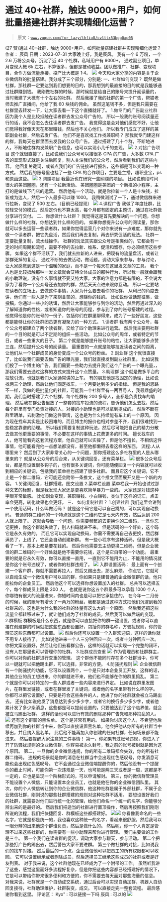 # 通过 40+社群，触达 9000+用户，如何批量搭建社群并实现精细化运营？

> 原文：[`www.yuque.com/for_lazy/thfiu8/cvlttx53bgg0xp05`](https://www.yuque.com/for_lazy/thfiu8/cvlttx53bgg0xp05)

<ne-h2 id="9dcefd33" data-lake-id="9dcefd33"><ne-heading-ext><ne-heading-anchor></ne-heading-anchor><ne-heading-fold></ne-heading-fold></ne-heading-ext><ne-heading-content><ne-text id="u11b4cbaa">(27 赞)通过 40+社群，触达 9000+用户，如何批量搭建社群并实现精细化运营？</ne-text></ne-heading-content></ne-h2> <ne-p id="uf4f17a49" data-lake-id="uf4f17a49"><ne-text id="u5b48cbeb">作者： 辰风</ne-text></ne-p> <ne-p id="u338a8a5b" data-lake-id="u338a8a5b"><ne-text id="u5854aca7">日期：2023-07-31</ne-text></ne-p> <ne-p id="ubd017de7" data-lake-id="ubd017de7"><ne-text id="ucd7479e5" ne-bold="true">大家晚上好，我是辰风。</ne-text></ne-p> <ne-p id="u95e8d259" data-lake-id="u95e8d259"><ne-text id="u6d437067" ne-bold="true">我有一个 6 万粉，一个 2.6 万粉公众号。沉淀了近 40 个社群，私域用户有 9000+。</ne-text></ne-p> <ne-p id="ud57260d6" data-lake-id="ud57260d6"><ne-text id="u91464a00" ne-bold="true">通过副业项目，单月变现大概 6k 左右，不算很多，但都是被动收益。团队做推广、社群、变现项目，合作方做流量承接。投产比大概是 1:4。</ne-text></ne-p> <ne-p id="u45f01501" data-lake-id="u45f01501"><ne-card data-card-name="image" data-card-type="inline" id="HnX5m" data-event-boundary="card">![](img/6c816cca2f988fca0c2f0d9748f88d9d.png)  <ne-p id="u41786f66" data-lake-id="u41786f66"><ne-text id="ub0cd66e1">今天和大家分享的内容是关于企业微信群的批量搭建。我分成了三个部分，分别是:</ne-text></ne-p> <ne-h3 id="53461d5c" data-lake-id="53461d5c"><ne-heading-ext><ne-heading-anchor></ne-heading-anchor><ne-heading-fold></ne-heading-fold></ne-heading-ext><ne-heading-content><ne-text id="u147f51b3" style="background-color: rgb(255, 255, 255); color: rgb(47, 48, 52);">一、社群如何变现？</ne-text></ne-heading-content></ne-h3> <ne-p id="u93a60df7" data-lake-id="u93a60df7"><ne-text id="u8a8da823">既然是做社群，那社群一定要达到我们想要的目的，那我想到的最直接的目的就是我能够通过社群赚到钱。</ne-text></ne-p> <ne-p id="u10decbf9" data-lake-id="u10decbf9"><ne-text id="u490a5ad1">我刚做社群的时候，那时候就是给自己的账号来提升阅读量的，当时我建了大概有十个左右的社群。</ne-text></ne-p> <ne-p id="u570d4d71" data-lake-id="u570d4d71"><ne-text id="u3db0c009">然后我接了我的社群的第一个广告，帮猫老师去推广直播间，他给了我 60 块钱的佣金。</ne-text></ne-p> <ne-p id="u2990c786" data-lake-id="u2990c786"><ne-text id="u85ab3df5">虽然这笔钱不多，但是我只需要在社群里去转发一下，让大家去看一下这个直播就好了。</ne-text></ne-p> <ne-h2 id="26ccb9c5" data-lake-id="26ccb9c5"><ne-heading-ext><ne-heading-anchor></ne-heading-anchor><ne-heading-fold></ne-heading-fold></ne-heading-ext><ne-heading-content><ne-text id="u0a4cbaf7" style="background-color: rgb(255, 255, 255); color: rgb(47, 48, 52);">1.做专门的广告副业社群</ne-text></ne-heading-content></ne-h2> <ne-p id="u557ebfa6" data-lake-id="u557ebfa6"><ne-text id="u99640aaf">因为我个人是比较抵触在读者群去发公众号广告的。</ne-text></ne-p> <ne-p id="u2978fbfe" data-lake-id="u2978fbfe"><ne-text id="u0a5c6856">所以一般我的账号阅读量还行的话，我不会怎么去往读者群去发广告。</ne-text></ne-p> <ne-p id="u9db33e57" data-lake-id="u9db33e57"><ne-text id="ub76a289d">我觉得这是会对他们感觉不好，让他们觉得我好像天天在那里赚钱，然后也不关心他们。</ne-text></ne-p> <ne-p id="u52e0fc23" data-lake-id="u52e0fc23"><ne-text id="ua3771cdb">所以我专门成立了这样的兼职副业社群，然后去发广告。</ne-text></ne-p> <ne-p id="uedb1c5d5" data-lake-id="uedb1c5d5"><ne-text id="u12c4b7ac">他们不是喜欢找工作找兼职吗？</ne-text></ne-p> <ne-p id="uc9c39f28" data-lake-id="uc9c39f28"><ne-text id="ue73ab4b0">那我就专门建这样的群，我每天在群里面去发我的公众号广告。</ne-text></ne-p> <ne-p id="u049d485a" data-lake-id="u049d485a"><ne-text id="u51ef53b3">通过搭建了几十个群，不断地进人，不断地往群内发兼职广告信息，也可以实现小几千的变现。</ne-text></ne-p> <ne-p id="u4835e084" data-lake-id="u4835e084"><ne-card data-card-name="image" data-card-type="inline" id="OXIpH" data-event-boundary="card">![](img/36c0137823704c7f2e5f782072f4bdd4.png)  <ne-h2 id="c66fc98f" data-lake-id="c66fc98f"><ne-heading-ext><ne-heading-anchor></ne-heading-anchor><ne-heading-fold></ne-heading-fold></ne-heading-ext><ne-heading-content><ne-text id="u73038833" style="background-color: rgb(255, 255, 255); color: rgb(47, 48, 52);">2.对接广告项目</ne-text></ne-heading-content></ne-h2> <ne-p id="u94033943" data-lake-id="u94033943"><ne-text id="u98df5caf">这个就很直接了，比如说我们公众号可以接很多 CPA 的广告，大多数 CPA 广告的呈现形式就是关注后回复，别人关注我们的公众号，然后看到我们的这些内容。</ne-text></ne-p> <ne-p id="u5c5c36dc" data-lake-id="u5c5c36dc"><ne-text id="u811cb1a8">他回复关键词，或者点我们的广告链接进行报名，这些都是可以变现的一种方式。</ne-text></ne-p> <ne-p id="u87808b9e" data-lake-id="u87808b9e"><ne-text id="u5ab324c7">然后我的账号里也挂了一些 CPA 的合作项目，主要是主播，趣职业宝，ps 和原画这些。</ne-text></ne-p> <ne-p id="ue184ae1c" data-lake-id="ue184ae1c"><ne-card data-card-name="image" data-card-type="inline" id="ZlkxF" data-event-boundary="card">![](img/54b4a209c7f8021ca2caa62eebd2f42a.png)  <ne-h2 id="7c8283d4" data-lake-id="7c8283d4"><ne-heading-ext><ne-heading-anchor></ne-heading-anchor><ne-heading-fold></ne-heading-fold></ne-heading-ext><ne-heading-content><ne-text id="u3605c264" style="background-color: rgb(255, 255, 255); color: rgb(47, 48, 52);">3.网赚项目</ne-text></ne-heading-content></ne-h2> <ne-p id="u77a523e7" data-lake-id="u77a523e7"><ne-text id="u02c4ea7c">我最近也在研究一些网赚的项目。</ne-text></ne-p> <ne-p id="u78b2172f" data-lake-id="u78b2172f"><ne-text id="u8ee18c23">比如说前段时间很火的美团圈圈，还有一个拉新活动。</ne-text></ne-p> <ne-p id="uf26ab20f" data-lake-id="uf26ab20f"><ne-text id="ufa288279">美团圈圈是美团的一个新推的小程序，主打的是做线下门店的运营。</ne-text></ne-p> <ne-p id="ub291c562" data-lake-id="ub291c562"><ne-text id="u898cc1fa">然后他有一个活动，就是你拉新一个人是十块钱，拉新成为达人，然后一个人最多可以赚 1000。</ne-text></ne-p> <ne-p id="ud8ffc30b" data-lake-id="ud8ffc30b"><ne-text id="u5c41d081">我稍微测试了一下，通过微信群来进行拉新，变现了 500 左右。（目前已经提现）</ne-text></ne-p> <ne-p id="uedd51b72" data-lake-id="uedd51b72"><ne-card data-card-name="image" data-card-type="inline" id="uMGmD" data-event-boundary="card">![](img/2c4046d033d75485238699fc446e590b.png)  <ne-h2 id="fc948fd0" data-lake-id="fc948fd0"><ne-heading-ext><ne-heading-anchor></ne-heading-anchor><ne-heading-fold></ne-heading-fold></ne-heading-ext><ne-heading-content><ne-text id="u5c75fe11" style="background-color: rgb(255, 255, 255); color: rgb(47, 48, 52);">4.课程广告</ne-text></ne-heading-content></ne-h2> <ne-p id="u1a9ee9ad" data-lake-id="u1a9ee9ad"><ne-text id="uc1c4a6cd">我做了年度社群，比较轻交付的模式，然后定价也不算太高，每个月都有固定的主题词，通过在社群做分享进行交付。</ne-text></ne-p> <ne-h3 id="990aea85" data-lake-id="990aea85"><ne-heading-ext><ne-heading-anchor></ne-heading-anchor><ne-heading-fold></ne-heading-fold></ne-heading-ext><ne-heading-content><ne-text id="u4e1e8f44" style="background-color: rgb(255, 255, 255); color: rgb(47, 48, 52);">二、你想做什么社群？</ne-text></ne-heading-content></ne-h3> <ne-p id="udb8856b9" data-lake-id="udb8856b9"><ne-text id="uc651f9a9">我觉得这是首先要解决的一个问题，你想做什么样的社群，你想达到什么样的目的。</ne-text></ne-p> <ne-p id="u3322ed5c" data-lake-id="u3322ed5c"><ne-text id="u1c17ec2c">如果你想提升公众号的阅读量，那你就可以多去运营一些读者群，如果你觉得运营几个对你来说有一点难度，那你就先做一个读者群，把它先盘活，然后我们再去复制，再去研究促活的玩法。</ne-text></ne-p> <ne-p id="uaadc1564" data-lake-id="uaadc1564"><ne-text id="uf06f4246" ne-bold="true">社群一定要批量复制，流水线操作。</ne-text></ne-p> <ne-p id="u5f02bbc9" data-lake-id="u5f02bbc9"><ne-text id="ud120f688">社群的玩法其实跟公众号是相类似的，它都会有一定的时间周期和流程，需要不停的去拉新、维系、促活和留存，你必须经历这些步骤。</ne-text></ne-p> <ne-p id="u09dcb683" data-lake-id="u09dcb683"><ne-text id="u283f174d">如果这个群不活跃了，我们就去拉新的人进来，把现有的流量盘活，或者让那群死掉的复活。</ne-text></ne-p> <ne-p id="u28ef0d5c" data-lake-id="u28ef0d5c"><ne-text id="uce66c611">通过不断的去做活动，做话题，调动大家来参与，参与讨论，让大家感觉到这是一个温暖的家庭，而不是一个每天在这里发文章的工具。</ne-text></ne-p> <ne-p id="ub0096859" data-lake-id="ub0096859"><ne-text id="u01462f1d">我个人也是比较抵触那种一发文章就会艾特全体成员的那种行为，所以我一般就会跟我的小助理说，没有什么事情就不要艾特大家。大家的注意力都是有限的，不会说大家为了看你一个公众号还去加你的群，然后天天点进来跟你互动。</ne-text></ne-p> <ne-p id="u651732dd" data-lake-id="u651732dd"><ne-text id="ucbf29f3f" ne-bold="true">所以一定要站在读者的立场上，去做这件事情，大家为什么要去看你的社群。</ne-text></ne-p> <ne-p id="ued596cde" data-lake-id="ued596cde"><ne-text id="u9b3a9da4">从利己的角度去讲，他们有一些人是为了来割韭菜的，想赚你的钱的。</ne-text></ne-p> <ne-p id="u3bc55308" data-lake-id="u3bc55308"><ne-text id="ubedb7483">比如说你做话题征集，做投稿，你通过一些小的诱饵，然后让大家能够参与到你的活动，然后再通过深入的了解知道你的性格，或者知道你的账号的历程，参与到了你的账号搭建的过程。</ne-text></ne-p> <ne-p id="u38a515b5" data-lake-id="u38a515b5"><ne-text id="u2fa601df">他觉得他是你的账号的一份子，包括你们在群里聊得来，成为了一些好朋友，这些都是能够让你的社群团员更有凝聚力的一种方式。</ne-text></ne-p> <ne-h2 id="29b6a86d" data-lake-id="29b6a86d"><ne-heading-ext><ne-heading-anchor></ne-heading-anchor><ne-heading-fold></ne-heading-fold></ne-heading-ext><ne-heading-content><ne-text id="u9d29b1eb" style="background-color: rgb(255, 255, 255); color: rgb(47, 48, 52);">1.读者群</ne-text></ne-heading-content></ne-h2> <ne-p id="u10720173" data-lake-id="u10720173"><ne-text id="u93da8c7e">我有两个公众号，每个公众号都建立了两个读者群，交给了四个助理来进行运营。</ne-text></ne-p> <ne-p id="u99a9cce2" data-lake-id="u99a9cce2"><ne-text id="uc27db252">然后我主要用社群的一个目的就是可以不定期的组织一些活动。</ne-text></ne-p> <ne-p id="u15cb0c39" data-lake-id="u15cb0c39"><ne-text id="uaa053d8c">比如公众号的周年，或者特定的节日，或者一些重大的日子。</ne-text></ne-p> <ne-p id="u434f3a92" data-lake-id="u434f3a92"><ne-text id="u72c79d56">第二个就是能够提升账号的粘性，让大家能够多点赞三连，然后提升公众号的阅读量。</ne-text></ne-p> <ne-p id="u7c5df7be" data-lake-id="u7c5df7be"><ne-text id="u1324685a">最重要的一点就是能够拉近读者之间的距离，让他们从一个社群成员的身份变成一个公众号的粉丝。</ne-text></ne-p> <ne-h2 id="3b7ea1dd" data-lake-id="3b7ea1dd"><ne-heading-ext><ne-heading-anchor></ne-heading-anchor><ne-heading-fold></ne-heading-fold></ne-heading-ext><ne-heading-content><ne-text id="uae76549d" style="background-color: rgb(255, 255, 255); color: rgb(47, 48, 52);">2.副业群</ne-text></ne-heading-content></ne-h2> <ne-p id="ucb8b0a01" data-lake-id="ucb8b0a01"><ne-text id="u47b5d85f">这个就很直接了，比如说我们需要去做广告的曝光量，我们就直接发到副业社群里。</ne-text></ne-p> <ne-p id="uc9172026" data-lake-id="uc9172026"><ne-text id="u122ce094">比如说我们投了一个博主的广告，我们需要一些助力去提升我们这个广告的一个曝光量，，那我们需要去通过这样的方式来提升这个点赞量。</ne-text></ne-p> <ne-h2 id="47e2e304" data-lake-id="47e2e304"><ne-heading-ext><ne-heading-anchor></ne-heading-anchor><ne-heading-fold></ne-heading-fold></ne-heading-ext><ne-heading-content><ne-text id="u4afc572e" style="background-color: rgb(255, 255, 255); color: rgb(47, 48, 52);">3.助理群</ne-text></ne-heading-content></ne-h2> <ne-p id="uf7b1a96c" data-lake-id="uf7b1a96c"><ne-text id="u00c4a934">这个就是做多平台的投放引流，也就是我们大家通常讲的上车。</ne-text></ne-p> <ne-p id="ua93106ae" data-lake-id="ua93106ae"><ne-text id="ua19b873d">有的朋友他是找固定的助理，比如说找两三个助理，然后让他们固定找车，一个月要达到多少的指标。</ne-text></ne-p> <ne-p id="uc093eb9e" data-lake-id="uc093eb9e"><ne-text id="u10d13b98">但是我的思路不一样，我做的是批量化的社群，可能我一个社群里有一两百号人，我最鼎盛的时期，我们当时搭建了六个社群，每个社群有 200 多号人，全都是负责找车的助理。</ne-text></ne-p> <ne-p id="u2f62b2ca" data-lake-id="u2f62b2ca"><ne-text id="u6a67112c">然后我在群公告里放了一整套的找车投流的流程，告诉他们怎么去找，然后每个群里有专门负责对接的人，对接的小助理也是可以拿到提成的。</ne-text></ne-p> <ne-p id="uf78c96c7" data-lake-id="uf78c96c7"><ne-text id="u0ca02e66">然后不断在群里晒单，去刺激他们做这件事情，这也是为什么持续能有车上的一个原因。</ne-text></ne-p> <ne-p id="u395d4824" data-lake-id="u395d4824"><ne-text id="u594872a9">因为现在找车其实是比较困难的，而且博主的报价也相对参差不齐，我们很难找到一些稳定靠谱的助理。</ne-text></ne-p> <ne-p id="ub0fb2cf7" data-lake-id="ub0fb2cf7"><ne-text id="u119d0cd9">所以我们需要复制这种玩法，然后尽可能把自己的精力分散去做其他更重要的事情，不必要在这样的事情上花费更多的时间。</ne-text></ne-p> <ne-p id="uf2ee4231" data-lake-id="uf2ee4231"><ne-text id="u43e36387">擅长找车的人，他可能看完这套流程方案，他自己就可以实操了，但是他不擅长，不相信这件事情，他可能看完他一点想法都没有，甚至他都懒得去看这样的东西。</ne-text></ne-p> <ne-p id="u4537558b" data-lake-id="u4537558b"><ne-text id="uc9779091" ne-bold="true">流程:人从哪里来？</ne-text></ne-p> <ne-p id="ud6731b40" data-lake-id="ud6731b40"><ne-text id="u7f1c936a">然后到了大家非常关心的一个问题，那你搭建这么多社群里的人是从哪里来的？</ne-text></ne-p> <ne-p id="u6cac7582" data-lake-id="u6cac7582"><ne-text id="uf4a37b02">就是从公众号的后台来，从关键词回复，还有菜单栏。</ne-text></ne-p> <ne-p id="u607c8c12" data-lake-id="u607c8c12"><ne-card data-card-name="image" data-card-type="inline" id="ZKAVX" data-event-boundary="card">![](img/54b4a209c7f8021ca2caa62eebd2f42a.png)  <ne-p id="u1fd67d1a" data-lake-id="u1fd67d1a"><ne-text id="ufb637bc6">很多公众号后台，都是有设置很多钩子的，也有很多关键词，你可能随便回复一个内容就可以收到相应的关键词，包括我的菜单栏也搭建了很多社群。</ne-text></ne-p> <ne-p id="u1a8dfa5a" data-lake-id="u1a8dfa5a"><ne-text id="u72b73655">而且它这个关键词，它不止是一个群二维码，它可能还会附带一条推文，这个推文里面展开又是一个新的内容。</ne-text></ne-p> <ne-p id="u26ea08a7" data-lake-id="u26ea08a7"><ne-text id="ub2fc0f99" ne-bold="true">1.关键词回复，社群搭建，图文设置</ne-text></ne-p> <ne-p id="u88b0cee7" data-lake-id="u88b0cee7"><ne-text id="u86395a23" ne-bold="true">2.菜单栏设置</ne-text></ne-p> <ne-p id="uc2570f7e" data-lake-id="uc2570f7e"><ne-text id="u9ccf2453">菜单栏我一开始也试过那种文艺的标题，但是我发现大家还是更喜欢简单暴力一些的。</ne-text></ne-p> <ne-p id="u3014bc8e" data-lake-id="u3014bc8e"><ne-text id="uc4f5b083">大家还是对钱这种字眼非常敏感。</ne-text></ne-p> <ne-p id="u65670b1f" data-lake-id="u65670b1f"><ne-text id="uc570e057">比如副业变现，兼职赚钱、小白赚钱，类似于这样的词汇，点击率会更高，转化效果也会更好。</ne-text></ne-p> <ne-h3 id="9039450f" data-lake-id="9039450f"><ne-heading-ext><ne-heading-anchor></ne-heading-anchor><ne-heading-fold></ne-heading-fold></ne-heading-ext> <ne-heading-content></ne-heading-content></ne-h3> <ne-h3 id="dfe094df" data-lake-id="dfe094df"><ne-heading-ext><ne-heading-anchor></ne-heading-anchor><ne-heading-fold></ne-heading-fold></ne-heading-ext><ne-heading-content><ne-text id="u3a27d666" style="background-color: rgb(255, 255, 255); color: rgb(47, 48, 52);">三、 如何复制社群？</ne-text></ne-heading-content></ne-h3> <ne-h4 id="9039450f-1" data-lake-id="9039450f-1"><ne-heading-ext><ne-heading-anchor></ne-heading-anchor><ne-heading-fold></ne-heading-fold></ne-heading-ext> <ne-heading-content></ne-heading-content></ne-h4> <ne-h4 id="d6427891" data-lake-id="d6427891"><ne-heading-ext><ne-heading-anchor></ne-heading-anchor><ne-heading-fold></ne-heading-fold></ne-heading-ext><ne-heading-content><ne-text id="u778a3cd0" style="background-color: rgb(255, 255, 255); color: rgb(47, 48, 52);">1.创建社群</ne-text></ne-heading-content></ne-h4> <ne-p id="udd54edac" data-lake-id="udd54edac"><ne-text id="uffb4c404">我们这里会讲到一个使用活码，什么叫做活码？</ne-text></ne-p> <ne-p id="u902fa125" data-lake-id="u902fa125"><ne-text id="uebb400a5">就是这个码它是可以自己跳的，可以实现自动换码。</ne-text></ne-p> <ne-p id="u495e977f" data-lake-id="u495e977f"><ne-text id="u56401a6f" ne-bold="true">普通的群二维码的一个特点就是这个二维码它是七天内有效，然后达到 200 人就上限了。</ne-text></ne-p> <ne-p id="uf0b698c0" data-lake-id="uf0b698c0"><ne-text id="u8de31859">这就会导致一个问题，你需要频繁的去更换你的二维码，一旦你忘记更换，你这个群就失效了，别人扫码就进不来。</ne-text></ne-p> <ne-p id="ud7278125" data-lake-id="ud7278125"><ne-text id="u56a2b7b2" ne-bold="true">但是活码的一个好处，这个码它是永久有效的。</ne-text></ne-p> <ne-p id="uad21e84c" data-lake-id="uad21e84c"><ne-text id="u4c13b8a3">而且它可以实现自动换码，你需不需要再自己去更换，然后群满员了，上线了，它还会自动创建新群。</ne-text></ne-p> <ne-p id="u065a08ca" data-lake-id="u065a08ca"><ne-text id="ub1ad7e9a">有一些小程序有这种活码，但是我大概看了一下，基本上都是要花钱的。</ne-text></ne-p> <ne-p id="u8ad0520d" data-lake-id="u8ad0520d"><ne-text id="ua8999872">然后你也需要去主动更换二维码，但是企业微信的群二维码的一个好处就是他不需要你花钱，这个是它自带的一个功能。</ne-text></ne-p> <ne-p id="u9dfa002f" data-lake-id="u9dfa002f"><ne-text id="ud430707b">最重要的就是它永久有效，你可以直接一直用，一直到它不能用为止，不能用的情况就是你这个账号违规了，或者你的社群违规了。</ne-text></ne-p> <ne-p id="ueacbdcd8" data-lake-id="ueacbdcd8"><ne-card data-card-name="image" data-card-type="inline" id="G8Nwm" data-event-boundary="card">![](img/f284201bd93d13df3cea0f8da6e1228b.png)  <ne-p id="u189f80b1" data-lake-id="u189f80b1"><ne-text id="u83b1ad48">入群设置活码：</ne-text></ne-p> <ne-p id="u31a70bc1" data-lake-id="u31a70bc1"><ne-text id="uc378bbc2">最上面有一个创建一个客户群，你就不需要再拉人，然后又踢出去，那么麻烦。</ne-text></ne-p> <ne-p id="u61bfd37e" data-lake-id="u61bfd37e"><ne-text id="u64af3188">你点它，它就可以自动生成一个微信用户可以进的群，你如果只是建普通的企业微信群的话，他只能拉你的企业员工。</ne-text></ne-p> <ne-p id="u5a6847ab" data-lake-id="u5a6847ab"><ne-text id="u38ebd4bb">然后他这个可以选择你想设置加入的社群。</ne-text></ne-p> <ne-p id="u7f2898da" data-lake-id="u7f2898da"><ne-text id="u1758d546">总共可以选择五个，每个群成员上限是 200 人。</ne-text></ne-p> <ne-p id="ue04a745f" data-lake-id="ue04a745f"><ne-text id="ufc51ff54">也就是说你这五个群最多可以承载 1000 个人，你哪怕有很大的流量进来，你短时间内也是可以把它承接住的。</ne-text></ne-p> <ne-p id="ub329eca3" data-lake-id="ub329eca3"><ne-text id="u5021e4d8">在今年一二月份的时候，我的账号有增长了一两万的粉丝，我都是通过这种方式把他们沉淀到我的社群来的，这也是为什么我的社群的体量有这么大的一个原因。</ne-text></ne-p> <ne-p id="u8eaac561" data-lake-id="u8eaac561"><ne-text id="u66777754">然后我还把这些流量全都转移过来了，就让他们成为了社群的成员，然后我可以做后端的变现。</ne-text></ne-p> <ne-h3 id="3e74c1ac" data-lake-id="3e74c1ac"><ne-heading-ext><ne-heading-anchor></ne-heading-anchor><ne-heading-fold></ne-heading-fold></ne-heading-ext><ne-heading-content><ne-text id="u0d1d0962" style="background-color: rgb(255, 255, 255); color: rgb(47, 48, 52);">2.群模板</ne-text></ne-heading-content></ne-h3> <ne-p id="uc7138dfd" data-lake-id="uc7138dfd"><ne-text id="u3c94480b">群模板是什么东西，就是你可以直接把你的群一键设置，或者你可以直接在创建群的时候就把这些东西都设置好，包括你的群名称，方骚扰规则，你的管理员这些东西都可以设置。</ne-text></ne-p> <ne-p id="ue6850ba1" data-lake-id="ue6850ba1"><ne-card data-card-name="image" data-card-type="inline" id="J1iiz" data-event-boundary="card">![](img/7b52d54ca4d7b67c32aa17ea8a25b914.png)  <ne-p id="uc40ae327" data-lake-id="uc40ae327"><ne-text id="u8c21a85d">然后你还可以设置一个入群欢迎语，这样的话你就不用专人接待了。</ne-text></ne-p> <ne-p id="u3e79a2da" data-lake-id="u3e79a2da"><ne-text id="uf532e08f">比如说他进来一个人三分钟回应一次，或者十分钟回应一次。</ne-text></ne-p> <ne-p id="u6694e89e" data-lake-id="u6694e89e"><ne-text id="ub0276b49">你把文案设置好，然后让他们去看群公告，这样的话就可以实现一个完整的闭环，没有人在那里也可以管理你的社群。</ne-text></ne-p> <ne-h3 id="2c2c7a58" data-lake-id="2c2c7a58"><ne-heading-ext><ne-heading-anchor></ne-heading-anchor><ne-heading-fold></ne-heading-fold></ne-heading-ext><ne-heading-content><ne-text id="u8ae2d59d" style="background-color: rgb(255, 255, 255); color: rgb(47, 48, 52);">3.社群成员查重</ne-text></ne-heading-content></ne-h3> <ne-p id="u50e2f864" data-lake-id="u50e2f864"><ne-card data-card-name="image" data-card-type="inline" id="av4tl" data-event-boundary="card">![](img/dfa3c5db4f3cb3af4ca9d035b17344b9.png)  <ne-p id="u833b6da1" data-lake-id="u833b6da1"><ne-text id="u18411848">作为管理员和社群群主，你可以对你的社群进行查重的管理。</ne-text></ne-p> <ne-p id="uf6c8c770" data-lake-id="uf6c8c770"><ne-text id="ua1ee1cda">这个群他不能同时存在多个社群当中，你可以一键就可以把他踢出群，可以选择，非常的方便。</ne-text></ne-p> <ne-h2 id="17b78dad" data-lake-id="17b78dad"><ne-heading-ext><ne-heading-anchor></ne-heading-anchor><ne-heading-fold></ne-heading-fold></ne-heading-ext><ne-heading-content><ne-text id="uc9458fb5" style="background-color: rgb(255, 255, 255); color: rgb(47, 48, 52);">4.防骚扰规则</ne-text></ne-heading-content></ne-h2> <ne-p id="udd51afac" data-lake-id="udd51afac"><ne-card data-card-name="image" data-card-type="inline" id="QGbTW" data-event-boundary="card">![](img/5553998987843d375d3ae2c33954c12d.png)  <ne-p id="u2125a4f5" data-lake-id="u2125a4f5"><ne-text id="u1e8d3843">企业微信群有一个防骚扰的功能，它可以设置两个，一个是只对本企业员工开放，这样的话，其他企业的员工想进来，你的群就进不来，他们也不能够在你的群里捣乱。</ne-text></ne-p> <ne-p id="u295fd84f" data-lake-id="u295fd84f"><ne-text id="u31f0d766">第二个就是你可以对特定的一些人群或者一些内容来进行界定。</ne-text></ne-p> <ne-p id="u4682abfb" data-lake-id="u4682abfb"><ne-text id="u13fc9d63">比如说在群里发图片，在群里发链接，或者在群里发了关键词，或者他的名字里带有什么样的字。</ne-text></ne-p> <ne-p id="uf1f83b6f" data-lake-id="uf1f83b6f"><ne-text id="ubef2b6f2">你都可以把它设置好，只要是符合这些条件的人，他进了你的社群就会被立马踢出去。</ne-text></ne-p> <ne-p id="udf2a713e" data-lake-id="udf2a713e"><ne-text id="u8cfbecd8">还有比如说他发了消息达到多少多少字，或者它的换行多少多少字，或者他累计发了多少条消息，这些都是可以提前设置的，只要他达到了这个临界值，就会被立马踢出社群。</ne-text></ne-p> <ne-p id="ucc035a92" data-lake-id="ucc035a92"><ne-text id="uc7dabec1">这样的话也可以进行有效的删除那种广告党和那种捣乱的人。</ne-text></ne-p> <ne-p id="u25d1464f" data-lake-id="u25d1464f"><ne-card data-card-name="image" data-card-type="inline" id="EIocV" data-event-boundary="card">![](img/793f558431bc8593ef6abc73c6f890f7.png)  <ne-p id="u139697ff" data-lake-id="u139697ff"><ne-text id="u2193afce">还有这个群聊的黑名单。</ne-text></ne-p> <ne-p id="uaaa93ff2" data-lake-id="uaaa93ff2"><ne-text id="uebf9c3dd">这个是非常有用的。</ne-text></ne-p> <ne-p id="uc758af4e" data-lake-id="uc758af4e"><ne-text id="u4c01d11e">如果你讨厌这个人，不希望他后续再加到你的社群当中来，你可以直接设置黑名单，他会把他从你所有的社群当中移出，并且纳入黑名单。</ne-text></ne-p> <ne-p id="u3474875b" data-lake-id="u3474875b"><ne-text id="ub51f111d">此后他不能再加入你创建的任何社群，任何场景都不能进来。</ne-text></ne-p> <ne-p id="u549f337d" data-lake-id="u549f337d"><ne-text id="uba14baf6">然后要提醒大家注意的三件事情！</ne-text></ne-p> <ne-p id="u7d1c15bf" data-lake-id="u7d1c15bf"><ne-text id="u06ba4c61">第一，你如果有过账号违规，你进入了开了防骚扰规则的企业微信群，你容易被永久封号，我之前的账号被封就是因为这个原因。</ne-text></ne-p> <ne-p id="ua12e483b" data-lake-id="ua12e483b"><ne-text id="ufb9aed73">第二，一旦你的企业微信违规，你的所有二维码都会失效，你的所有社群二维码。</ne-text></ne-p> <ne-p id="u8cea73c5" data-lake-id="u8cea73c5"><ne-text id="u001650a2">违规的场景就是你的消息在社群当中会出现红色感叹号，你发消息可能也会出现红色感叹号。</ne-text></ne-p> <ne-p id="uceb006ac" data-lake-id="uceb006ac"><ne-text id="u096e35d8">它不会通过企业微信端提醒你的，然后他没有一个提醒你的截止时间，可能你第一次违规是一天，也可能是两三天或者是一周，这都是不一定的，它也是呈现一个阶梯形式的，可以申请解封。</ne-text></ne-p> <ne-p id="u33f2a300" data-lake-id="u33f2a300"><ne-text id="u0f17d16f">第三，你的微信群管理员不能设置个人微信，只能设置本企业员工，也就是他在你的企业微信团队里。</ne-text></ne-p> <ne-p id="u68e0afb8" data-lake-id="u68e0afb8"><ne-text id="u03d718ec">其次，你的个人微信转让到你的企业微信群，他这种社群是属于外部社群，不属于企业微信社群，刚刚说的那些社群搭建的规则对这种社群不适用。</ne-text></ne-p> <ne-p id="u9a906617" data-lake-id="u9a906617"><ne-text id="uaab33138">要想设置好我们的社群，就需要对他们进行统一化的管理，给他们命名一个统一的名字，你能够分辨出来的是最好的。</ne-text></ne-p> <ne-p id="ubc458613" data-lake-id="ubc458613"><ne-text id="u6e12215d">然后我们把适当的社群进行置顶操作，然后再按照我们刚刚所说的流程，我们把快捷回复、群模板这些都搭建好。</ne-text></ne-p> <ne-p id="ud7b67069" data-lake-id="ud7b67069"><ne-card data-card-name="image" data-card-type="inline" id="hPsK9" data-event-boundary="card">![](img/87bfb02c63708817926b642e69135826.png)<ne-card data-card-name="image" data-card-type="inline" id="Tz3tM" data-event-boundary="card">![](img/7a85b95147a35a282fa20fc16f7a5acb.png)  <ne-p id="u993ea51d" data-lake-id="u993ea51d"><ne-text id="u9cff261a">你看像我命名的一些名字，它就是都是统一的，我也喜欢这种统一的名字，看起来很舒服，然后我可以一眼分辨的出来他这个群谁负责，然后是做什么的。</ne-text></ne-p> <ne-p id="ud7b94324" data-lake-id="ud7b94324"><ne-text id="u97133283">然后呢，你一个人肯定是管理不过来这些社群的，你需要有一些小助理来帮你进行管理。</ne-text></ne-p> <ne-p id="u7a0836ea" data-lake-id="u7a0836ea"><ne-text id="ufc8281b3">我们主要做的工作是三个。</ne-text></ne-p> <ne-p id="u13372545" data-lake-id="u13372545"><ne-text id="ub090d00b">第一个我们在读者群的促活，调动大家参与聊天，参与活动。</ne-text></ne-p> <ne-p id="uc43ce042" data-lake-id="uc43ce042"><ne-text id="u919e3cd8">第二个把那些打广告的踢出去，然后警告大家不要进群。</ne-text></ne-p> <ne-p id="ube8daf70" data-lake-id="ube8daf70"><ne-text id="u8a839842">第三个做社群的对接，比如说我们的找车对接。</ne-text></ne-p> <ne-p id="u0beff783" data-lake-id="u0beff783"><ne-text id="uaf1e00e0">然后最后的一个点，企业微信他可以把员工的所有权限都可以收回。</ne-text></ne-p> <ne-p id="uc9a91219" data-lake-id="uc9a91219"><ne-text id="u74079459">它可以设置继承或者删除成员，然后选择员工继承这些成员的社群或者是好友列表。</ne-text></ne-p> <ne-p id="u93bddbfb" data-lake-id="u93bddbfb"><ne-text id="u89947874">对于我来说，这个社群他现在已经成为了一个附带的工作。</ne-text></ne-p> <ne-p id="ue0e369a3" data-lake-id="ue0e369a3"><ne-text id="u48b85f77">虽然听我讲了这些，感觉这里面好多流程好复杂，但是你把这些内容都已经搭建好的情况下，它是可以带给你带来很多便利和方便的，你不需要去每天面对那些海量的信息。</ne-text></ne-p> <ne-p id="u1c61741b" data-lake-id="u1c61741b"><ne-text id="uc4976319" ne-bold="true">对我来说，社群就是一个自动成交系统，通过后台可以实现自动加群，机器人自动回复接待，社群助理维护，社群裂变，成交。</ne-text></ne-p> <ne-p id="u467204e4" data-lake-id="u467204e4"><ne-text id="u26c83b47" ne-bold="true">可以直接走完一整套流程。</ne-text></ne-p> <ne-p id="uf5a76b96" data-lake-id="uf5a76b96"><ne-text id="u5993f287" ne-bold="true">最后感谢你看到这里。</ne-text></ne-p> <ne-hole id="u057c3d4b" data-lake-id="u057c3d4b"><ne-card data-card-name="hr" data-card-type="block" id="HEqOo" data-event-boundary="card"><ne-p id="u713f82bd" data-lake-id="u713f82bd"><ne-text id="u79d96071">评论区：</ne-text></ne-p> <ne-p id="u01d4ee93" data-lake-id="u01d4ee93"><ne-text id="u16c9f07e">Kyo" : 可以链接一下吗</ne-text> <ne-text id="u3112d399">辰风 : 可以的</ne-text></ne-p> <ne-p id="ud087621e" data-lake-id="ud087621e"><ne-card data-card-name="image" data-card-type="inline" id="b9vIZ" data-event-boundary="card">![](img/894d30a529e7c37bcd3392323c99941c.png)  <ne-hole id="ud5dc09f3" data-lake-id="ud5dc09f3"><ne-card data-card-name="hr" data-card-type="block" id="C6ioN" data-event-boundary="card"></ne-card></ne-hole></ne-card></ne-p></ne-card></ne-hole></ne-card></ne-card></ne-p></ne-card></ne-p></ne-card></ne-p></ne-card></ne-p></ne-card></ne-p></ne-card></ne-p></ne-card></ne-p></ne-card></ne-p></ne-card></ne-p></ne-card></ne-p></ne-card></ne-p>